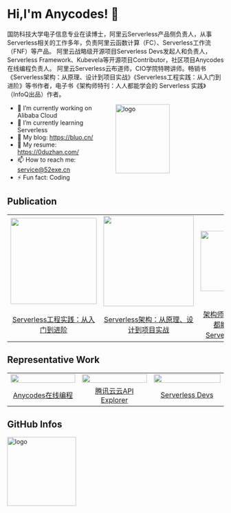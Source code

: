 # Hi,I'm Anycodes! 👋

<p>
国防科技大学电子信息专业在读博士，阿里云Serverless产品侧负责人，从事Serverless相关的工作多年，负责阿里云函数计算（FC）、Serverless工作流（FNF）等产品。
阿里云战略级开源项目Serverless Devs发起人和负责人，Serverless Framework、Kubevela等开源项目Contributor，社区项目Anycodes在线编程负责人。
阿里云Serverless云布道师，CIO学院特聘讲师。畅销书《Serverless架构：从原理、设计到项目实战》《Serverless工程实践：从入门到进阶》等书作者，电子书《架构师特刊：人人都能学会的 Serverless 实践》（InfoQ出品）作者。
</p>

<img src="https://github-readme-stats.vercel.app/api?username=anycodes&show_icons=true&theme=vue" alt="logo" height="160" align="right" width="50%" />

- 🔭 I’m currently working on Alibaba Cloud
- 🌱 I’m currently learning Serverless 
- 👯 My blog: https://bluo.cn/
- 💬 My resume: https://0duzhan.com/
- 📫 How to reach me: service@52exe.cn
- ⚡ Fun fact: Coding


## Publication

<table>
  <tr>
    <td align="center"><center><img width="200px" src="https://user-images.githubusercontent.com/21079031/127255397-9c92cd9f-d844-4d0b-9a95-a4e22eac285a.png"></center></td>
    <td align="center"><center><img width="210px" src="https://user-images.githubusercontent.com/21079031/127255324-b32f0f7a-b36d-4154-96c3-5607f43f258f.png"></center></td>
    <td align="center"><center><img width="140px" src="https://user-images.githubusercontent.com/21079031/127255551-d7a3e8f2-0146-4c20-9107-5f65ff739cae.png"></center></td>
  </td>
  <tr>
    <td><center><a href="https://item.jd.com/13366562.html">Serverless工程实践：从入门到进阶</a></center></td>
    <td><center><a href="https://item.jd.com/12592747.html">Serverless架构：从原理、设计到项目实战</a></center></td>
    <td><center><a href="https://www.infoq.cn/minibook/MakiAbJdrZdT48UzHBfp">架构师特刊：人人都能学会的 Serverless 实践</a></center></td>
  </tr>
</table>


## Representative Work

<table width="100%">
  <tr>
    <td align="center" width='33%'><center><img width="100%" src="https://user-images.githubusercontent.com/21079031/127256432-6aee6eed-5008-4dc2-82a9-590e9d256107.png"></center></td>
    <td align="center" width='33%'><center><img width="100%" src="https://user-images.githubusercontent.com/21079031/127256281-5fdcf925-77eb-48de-9da7-d0193d8639f3.png"></center></td>
    <td align="center" width='34%'><center><img width="100%" src="https://user-images.githubusercontent.com/21079031/127256187-1c67633c-8d13-4c93-8d34-33b23b85d056.png"></center></td>
  </td>
  <tr>
    <td align="center"><center><a href="https://anycodes.cn">Anycodes在线编程</a></center></td>
    <td align="center"><center><a href="https://console.cloud.tencent.com/api/explorer">腾讯云云API Explorer</a></center></td>
    <td align="center"><center><a href="https://serverless-devs.com">Serverless Devs</a></center></td>
  </tr>
</table>


## GitHub Infos
<img src="https://github-profile-trophy.vercel.app/?username=anycodes&theme=flat&column=7" alt="logo" height="160" align="center" style="margin: auto;" />
